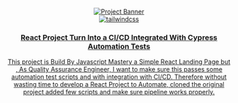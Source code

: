 <div align="center">
  <br />
    <a href="https://imdaadh.github.io/React_Test_Automation_GithubActions/" target="_blank">
      <img src="https://github.blog/wp-content/uploads/2022/01/build-ci-cd-pipeline-actions_banner.png?resize=1200%2C630" alt="Project Banner">
    </a>
  <br />

  <div>
     <a href="https://www.linkedin.com/in/mohamed-imdaad-8a725a217/" target="_blank">
    <img src="https://content.linkedin.com/content/dam/brand/site/img/logo/logo-hero.png" alt="tailwindcss" />
  </div>

  <h3 align="center">React Project Turn Into a CI/CD Integrated With Cypress Automation Tests</h3>

   <div align="center">
    This project is Build By Javascript Mastery a Simple React Landing Page but , As Quality Assurance Engineer, I want to make sure this passes some automation test scripts and with integration with CI/CD. Therefore without wasting time to develop a React Project to Automate,  cloned the original project added few scripts and make sure pipeline works properly.
    </div>
</div>

#
